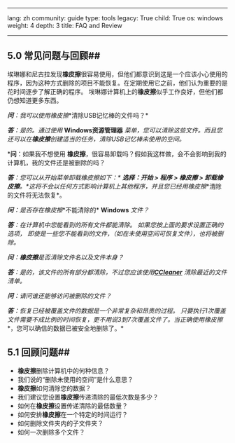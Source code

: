 

---

lang: zh
community: guide
type: tools
legacy: True
child: True
os: windows
weight: 4
depth: 3
title: FAQ and Review

---

<a name="5.0"></a>
## 5.0 常见问题与回顾## 

埃琳娜和尼古拉发现**橡皮擦**很容易使用，但他们都意识到这是一个应该小心使用的程序，因为这种方式删除的项目不能恢复。在定期使用它之前，他们认为重要的是花时间逐步了解正确的程序。 埃琳娜计算机上的**橡皮擦**似乎工作良好，但他们都仍想知道更多东西。

<div class="background" markdown="1"> 

***问**：我可以使用**橡皮擦**清除USB记忆棒的文件吗？*

***答**：是的。通过使用* **Windows资源管理器** *菜单，您可以清除这些文件。而且您还可以在**橡皮擦**创建适当的任务，清除USB记忆棒未使用的空间。*

***问**：如果我不想使用 **橡皮擦**，很容易卸载吗？假如我这样做，会不会影响到我的计算机，我的文件还是被删除的吗？

***答**：您可以从开始菜单卸载**橡皮擦**如下：* **选择：开始 > 程序 > 橡皮擦 > 卸载橡皮擦**。*这将不会以任何方式影响计算机上其他程序，并且您已经用**橡皮擦**清除的文件将无法恢复*。

***问**：是否存在**橡皮擦**不能清除的* **Windows** *文件？*

***答**：在计算机中您能看到的所有文件都能清除。 如果您按上面的要求设置正确的选项， 即使是一些您不能看到的文件，（如在未使用空间可恢复文件），也将被删除。*

***问**：**橡皮擦**是否清除文件名以及文件本身？*

***答**：是的，该文件的所有部分都清除，不过您应该使用[**CCleaner**](/zh/ccleaner) 清除最近的文件清单。*

***问**：请问谁还能够访问被删除的文件？*

***答**：恢复已经被覆盖文件的数据是一个非常复杂和昂贵的过程。 只要执行1次覆盖文件需要不成比例的时间恢复，更不用说3到7次覆盖文件了。当正确使用**橡皮擦**，您可以确信的数据已被安全地删除了。*

</div>

<a name="5.1"></a>
## 5.1 回顾问题## 

- **橡皮擦**删除计算机中的何种信息？
- 我们说的“删除未使用的空间”是什么意思？
- **橡皮擦**如何清除您的数据？
- 我们建议您设置**橡皮擦**传递清除的最低次数是多少？
- 如何在**橡皮擦**设置传递清除的最低数量？
- 如何安排**橡皮擦**在一个特定的时间运行？
- 如何删除文件夹内的子文件夹？
- 如何一次删除多个文件？


